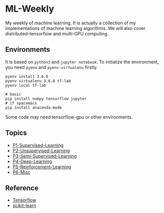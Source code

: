 # ML-Weekly

My weekly of machine learning. It is actually a collection of my implementations of machine learning algorithms. We will also cover distributed-tensorflow and multi-GPU computing.

## Environments

It is based on `python3` and `jupyter notebook`. To initialize the environment, you need `pyenv` and `pyenv-virtualenv` firstly.

```
pyenv install 3.6.0
pyenv virtualenv 3.6.0 tf-lab
pyenv local tf-lab

# basic
pip install numpy tensorflow jupyter
# if spacemacs
pip install anaconda-mode
```

Some code may need tensorflow-gpu or other environments.

## Topics

- [P1-Supervised-Learning](P1-Supervised-Learning)
- [P2-Unsupervised-Learning](P2-Unsupervised-Learning)
- [P3-Semi-Supervised-Learning](P3-Semi-Supervised-Learning)
- [P4-Deep-Learning](P4-Deep-Learning)
- [P5-Reinforcement-Learning](P5-Reinforcement-Learning)
- [P6-Misc](P6-Misc)

## Reference

- [Tensorflow](https://www.tensorflow.org/)
- [scikit-learn](http://scikit-learn.org/)
